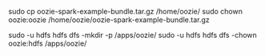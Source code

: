 sudo cp oozie-spark-example-bundle.tar.gz /home/oozie/
sudo chown oozie:oozie /home/oozie/oozie-spark-example-bundle.tar.gz

sudo -u hdfs hdfs dfs -mkdir -p /apps/oozie/
sudo -u hdfs hdfs dfs -chown oozie:hdfs /apps/oozie/

